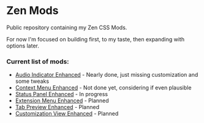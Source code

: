 # Zen Mods

Public repository containing my Zen CSS Mods.

For now I'm focused on building first, to my taste, then expanding with options later.

### Current list of mods:
- [Audio Indicator Enhanced](https://github.com/Kaedriz/ZenMods/tree/main/AudioIndicatorEnhanced) - Nearly done, just missing customization and some tweaks
- [Context Menu Enhanced](https://github.com/Kaedriz/ZenMods/tree/main/ContextMenuOverhaul) - Not done yet, considering if even plausible
- [Status Panel Enhanced](https://github.com/Kaedriz/ZenMods/tree/main/StatusPanelEnhanced) - In progress
- [Extension Menu Enhanced](https://github.com/Kaedriz/ZenMods/tree/main/ExtensionMenuEnhanced) - Planned
- [Tab Preview Enhanced](https://github.com/Kaedriz/ZenMods/tree/main/TabPreviewEnhanced) - Planned
- [Customization View Enhanced](https://github.com/Kaedriz/ZenMods/tree/main/CustomizationViewEnhanced) - Planned